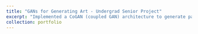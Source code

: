 ```yaml
---
title: "GANs for Generating Art - Undergrad Senior Project"
excerpt: "Implemented a CoGAN (coupled GAN) architecture to generate paintings combining genres from the WikiArt dataset. Coupled two GANs by weight sharing between initial and final layers of generators to produce combination of different genres being processed by each one. Used various forms of regularization to improve performance and stabilize training. "
collection: portfolio
---
```

